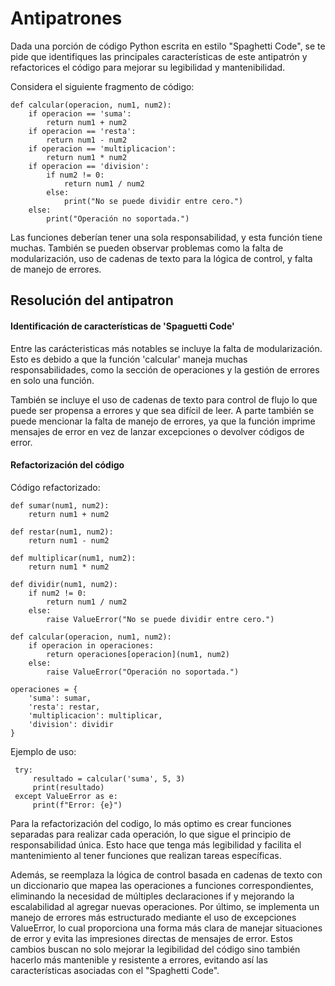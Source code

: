 # Antipatrones

Dada una porción de código Python escrita en estilo "Spaghetti Code", se te pide que identifiques las principales características de este antipatrón y refactorices el código para mejorar su legibilidad y mantenibilidad.

Considera el siguiente fragmento de código:


    def calcular(operacion, num1, num2):
        if operacion == 'suma':
            return num1 + num2
        if operacion == 'resta':
            return num1 - num2
        if operacion == 'multiplicacion':
            return num1 * num2
        if operacion == 'division':
            if num2 != 0:
                return num1 / num2
            else:
                print("No se puede dividir entre cero.")
        else:
            print("Operación no soportada.")

Las funciones deberían tener una sola responsabilidad, y esta función tiene muchas. También se pueden observar problemas como la falta de modularización, uso de cadenas de texto para la lógica de control, y falta de manejo de errores.

## Resolución del antipatron
 
#### Identificación de características de 'Spaguetti Code'

Entre las carácteristicas más notables se incluye la falta de modularización. Esto es debido a que la función 'calcular' maneja muchas responsabilidades, como la sección de operaciones y la gestión de errores en solo una función.

También se incluye el uso de cadenas de texto para control de flujo lo que puede ser propensa a errores y que sea difícil de leer. A parte también se puede mencionar la falta de manejo de errores, ya que la función imprime mensajes de error en vez de lanzar excepciones o devolver códigos de error.

#### Refactorización del código

Código refactorizado:


    def sumar(num1, num2):
        return num1 + num2

    def restar(num1, num2):
        return num1 - num2

    def multiplicar(num1, num2):
        return num1 * num2

    def dividir(num1, num2):
        if num2 != 0:
            return num1 / num2
        else:
            raise ValueError("No se puede dividir entre cero.")

    def calcular(operacion, num1, num2):
        if operacion in operaciones:
            return operaciones[operacion](num1, num2)
        else:
            raise ValueError("Operación no soportada.")

    operaciones = {
        'suma': sumar,
        'resta': restar,
        'multiplicacion': multiplicar,
        'division': dividir
    }

Ejemplo de uso:


     try:
         resultado = calcular('suma', 5, 3)
         print(resultado)
     except ValueError as e:
         print(f"Error: {e}")


Para la refactorización del codigo, lo más optimo es crear funciones separadas para realizar cada operación, lo que sigue el principio de responsabilidad única. Esto hace que tenga más legibilidad y facilita el mantenimiento al tener funciones que realizan tareas específicas.

Además, se reemplaza la lógica de control basada en cadenas de texto con un diccionario que mapea las operaciones a funciones correspondientes, eliminando la necesidad de múltiples declaraciones if y mejorando la escalabilidad al agregar nuevas operaciones. Por último, se implementa un manejo de errores más estructurado mediante el uso de excepciones ValueError, lo cual proporciona una forma más clara de manejar situaciones de error y evita las impresiones directas de mensajes de error. Estos cambios buscan no solo mejorar la legibilidad del código sino también hacerlo más mantenible y resistente a errores, evitando así las características asociadas con el "Spaghetti Code".




